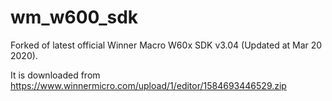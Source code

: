 # wm_w600_sdk

Forked of latest official Winner Macro W60x SDK v3.04 (Updated at Mar 20 2020).

It is downloaded from https://www.winnermicro.com/upload/1/editor/1584693446529.zip

